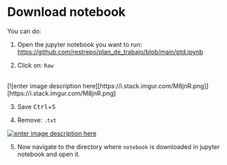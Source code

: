 # Download notebook
You can do:

1. Open the jupyter notebook you want to run: https://github.com/restrepo/plan_de_trabajo/blob/main/ptd.ipynb

2. Click on: `Raw`
<br>
[![enter image description here][https://i.stack.imgur.com/M8jnR.png]][https://i.stack.imgur.com/M8jnR.png]

3. Save <kbd>Ctrl</kbd>+<kbd>S</kbd>

4. Remove:  `.txt` 

 [![enter image description here][2]][2]

5. Now navigate to the directory where `notebook` is downloaded in jupyter notebook and open it.


  [1]: https://i.stack.imgur.com/M8jnR.png
  [2]: https://i.stack.imgur.com/Av30W.png
